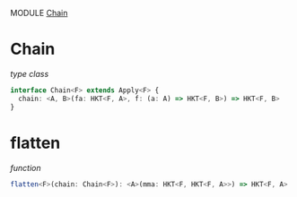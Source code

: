 MODULE [Chain](https://github.com/gcanti/fp-ts/blob/master/src/Chain.ts)
# Chain
*type class*
```ts
interface Chain<F> extends Apply<F> {
  chain: <A, B>(fa: HKT<F, A>, f: (a: A) => HKT<F, B>) => HKT<F, B>
}
```
# flatten
*function*
```ts
flatten<F>(chain: Chain<F>): <A>(mma: HKT<F, HKT<F, A>>) => HKT<F, A> 
```